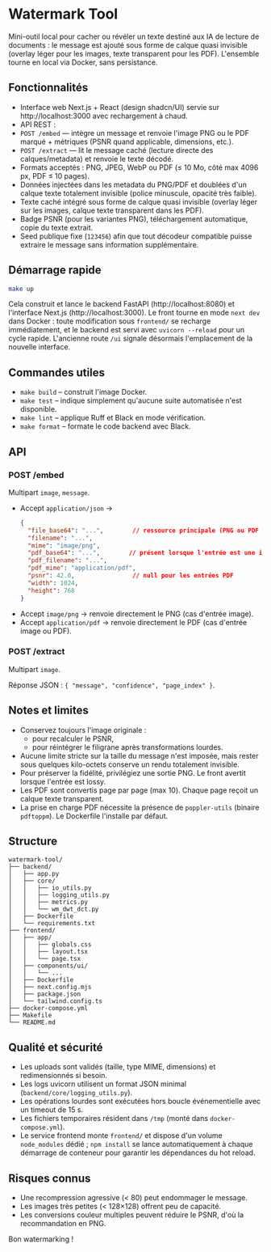 # Watermark Tool

Mini-outil local pour cacher ou révéler un texte destiné aux IA de lecture de documents : le message est ajouté sous forme de calque quasi invisible (overlay léger pour les images, texte transparent pour les PDF). L'ensemble tourne en local via Docker, sans persistance.

## Fonctionnalités

- Interface web Next.js + React (design shadcn/UI) servie sur http://localhost:3000 avec rechargement à chaud.
- API REST :
- `POST /embed` — intègre un message et renvoie l'image PNG ou le PDF marqué + métriques (PSNR quand applicable, dimensions, etc.).
- `POST /extract` — lit le message caché (lecture directe des calques/metadata) et renvoie le texte décodé.
- Formats acceptés : PNG, JPEG, WebP ou PDF (≤ 10 Mo, côté max 4096 px, PDF ≤ 10 pages).
- Données injectées dans les metadata du PNG/PDF et doublées d'un calque texte totalement invisible (police minuscule, opacité très faible).
- Texte caché intégré sous forme de calque quasi invisible (overlay léger sur les images, calque texte transparent dans les PDF).
- Badge PSNR (pour les variantes PNG), téléchargement automatique, copie du texte extrait.
- Seed publique fixe (`123456`) afin que tout décodeur compatible puisse extraire le message sans information supplémentaire.

## Démarrage rapide

```bash
make up
```

Cela construit et lance le backend FastAPI (http://localhost:8080) et l'interface Next.js (http://localhost:3000). Le front tourne en mode `next dev` dans Docker : toute modification sous `frontend/` se recharge immédiatement, et le backend est servi avec `uvicorn --reload` pour un cycle rapide. L'ancienne route `/ui` signale désormais l'emplacement de la nouvelle interface.

## Commandes utiles

- `make build` – construit l'image Docker.
- `make test` – indique simplement qu'aucune suite automatisée n'est disponible.
- `make lint` – applique Ruff et Black en mode vérification.
- `make format` – formate le code backend avec Black.

## API

### POST /embed

Multipart `image`, `message`.

- Accept `application/json` →
  ```json
  {
    "file_base64": "...",        // ressource principale (PNG ou PDF selon l'entrée)
    "filename": "...",
    "mime": "image/png",
    "pdf_base64": "...",        // présent lorsque l'entrée est une image
    "pdf_filename": "...",
    "pdf_mime": "application/pdf",
    "psnr": 42.0,                // null pour les entrées PDF
    "width": 1024,
    "height": 768
  }
  ```
- Accept `image/png` → renvoie directement le PNG (cas d'entrée image).
- Accept `application/pdf` → renvoie directement le PDF (cas d'entrée image ou PDF).

### POST /extract

Multipart `image`.

Réponse JSON : `{ "message", "confidence", "page_index" }`.

## Notes et limites

- Conservez toujours l'image originale :
  - pour recalculer le PSNR,
  - pour réintégrer le filigrane après transformations lourdes.
- Aucune limite stricte sur la taille du message n'est imposée, mais rester sous quelques kilo-octets conserve un rendu totalement invisible.
- Pour préserver la fidélité, privilégiez une sortie PNG. Le front avertit lorsque l'entrée est lossy.
- Les PDF sont convertis page par page (max 10). Chaque page reçoit un calque texte transparent.
- La prise en charge PDF nécessite la présence de `poppler-utils` (binaire `pdftoppm`). Le Dockerfile l'installe par défaut.

## Structure

```
watermark-tool/
├── backend/
│   ├── app.py
│   ├── core/
│   │   ├── io_utils.py
│   │   ├── logging_utils.py
│   │   ├── metrics.py
│   │   └── wm_dwt_dct.py
│   ├── Dockerfile
│   └── requirements.txt
├── frontend/
│   ├── app/
│   │   ├── globals.css
│   │   ├── layout.tsx
│   │   └── page.tsx
│   ├── components/ui/
│   │   └── ...
│   ├── Dockerfile
│   ├── next.config.mjs
│   ├── package.json
│   └── tailwind.config.ts
├── docker-compose.yml
├── Makefile
└── README.md
```

## Qualité et sécurité

- Les uploads sont validés (taille, type MIME, dimensions) et redimensionnés si besoin.
- Les logs uvicorn utilisent un format JSON minimal (`backend/core/logging_utils.py`).
- Les opérations lourdes sont exécutées hors boucle événementielle avec un timeout de 15 s.
- Les fichiers temporaires résident dans `/tmp` (monté dans `docker-compose.yml`).
- Le service frontend monte `frontend/` et dispose d'un volume `node_modules` dédié ; `npm install` se lance automatiquement à chaque démarrage de conteneur pour garantir les dépendances du hot reload.

## Risques connus

- Une recompression agressive (< 80) peut endommager le message.
- Les images très petites (< 128×128) offrent peu de capacité.
- Les conversions couleur multiples peuvent réduire le PSNR, d'où la recommandation en PNG.

Bon watermarking !
